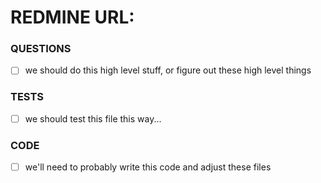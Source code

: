 # REDMINE URL:

### QUESTIONS
- [ ] we should do this high level stuff, or figure out these high level things
### TESTS
- [ ] we should test this file this way...
### CODE
- [ ] we'll need to probably write this code and adjust these files
